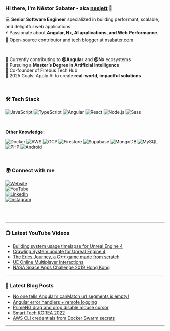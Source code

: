 ### Hi there, I'm Néstor Sabater - aka [nesjett][website] 👋  

💻 **Senior Software Engineer** specialized in building performant, scalable, and delightful web applications.  
⚡ Passionate about **Angular, Nx, AI applications, and Web Performance**.  
🚀 Open-source contributor and tech blogger at [nsabater.com][website].  

<br />

🔭 Currently contributing to **@Angular** and **@Nx** ecosystems  
🌱 Pursuing a **Master’s Degree in Artificial Intelligence**  
👯 Co-founder of Firebus Tech Hub  
🥅 2025 Goals: Apply AI to create **real-world, impactful solutions**  

<br /> 

### 🛠 Tech Stack

![JavaScript](https://img.shields.io/badge/-JavaScript-F7DF1E?logo=javascript&logoColor=000)
![TypeScript](https://img.shields.io/badge/-TypeScript-3178C6?logo=typescript&logoColor=fff)
![Angular](https://img.shields.io/badge/-Angular-DD0031?logo=angular&logoColor=fff)
![React](https://img.shields.io/badge/-React-61DAFB?logo=react&logoColor=000)
![Node.js](https://img.shields.io/badge/-Node.js-339933?logo=node.js&logoColor=fff)
![Sass](https://img.shields.io/badge/-Sass-CC6699?logo=sass&logoColor=fff)

<br /> 

**Other Knowledge:**  

![Docker](https://img.shields.io/badge/-Docker-2496ED?logo=docker&logoColor=fff)
![AWS](https://img.shields.io/badge/-AWS-232F3E?logo=amazon-aws&logoColor=ff9900)
![GCP](https://img.shields.io/badge/-GCP-4285F4?logo=google-cloud&logoColor=fff)
![Firestore](https://img.shields.io/badge/-Firestore-FFCA28?logo=firebase&logoColor=000)
![Supabase](https://img.shields.io/badge/-Supabase-3ECF8E?logo=supabase&logoColor=fff)
![MongoDB](https://img.shields.io/badge/-MongoDB-47A248?logo=mongodb&logoColor=fff)
![MySQL](https://img.shields.io/badge/-MySQL-4479A1?logo=mysql&logoColor=fff)
![PHP](https://img.shields.io/badge/-PHP-777BB4?logo=php&logoColor=fff)
![Android](https://img.shields.io/badge/-Android-3DDC84?logo=android&logoColor=fff)

<br />

### 🌍 Connect with me  

[![Website](https://img.shields.io/badge/🌐%20Website-nsabater.com-2E8B57?style=for-the-badge&logo=google-chrome&logoColor=white)][website]  
[![YouTube](https://img.shields.io/badge/YouTube-Nestor%20Sabater-FF0000?style=for-the-badge&logo=youtube&logoColor=white)][youtube]  
[![LinkedIn](https://img.shields.io/badge/LinkedIn-nestorsabater-0A66C2?style=for-the-badge&logo=linkedin&logoColor=white)][linkedin]  
[![Instagram](https://img.shields.io/badge/Instagram-@nsabater.dev-E4405F?style=for-the-badge&logo=instagram&logoColor=white)][instagram]  


<br /><br />

---

### 📺 Latest YouTube Videos
<!-- YOUTUBE:START -->
- [Building system usage timelapse for Unreal Engine 4](https://www.youtube.com/watch?v=f0bwPdpwI0c)
- [Crawling System update for Unreal Engine 4](https://www.youtube.com/watch?v=22P4r7rWidc)
- [The Erics Journey, a C++ game made from scratch](https://www.youtube.com/watch?v=VvmjjKnLVis)
- [UE Online Multiplayer Interactions](https://www.youtube.com/watch?v=OliUAvey2TE)
- [NASA Space Apps Challenge 2019 Hong Kong](https://www.youtube.com/watch?v=2ytr35p4DNo)
<!-- YOUTUBE:END -->

---

### 📕 Latest Blog Posts
<!-- BLOG-POST-LIST:START -->
- [No one tells Angular’s canMatch url segments is empty!](https://nsabater.com/angulars-canmatch-url)
- [Angular error handlers + remote logging](https://nsabater.com/angular-error-handlers-remote-logging)
- [PrimeNG drag and drop disable mouse cursor](https://nsabater.com/disable-primeng-drag-and-drop-mouse-cursor)
- [Smart Tech KOREA 2022](https://nsabater.com/smart-tech-korea-2022)
- [AWS CLI credentials from Docker Swarm secrets](https://nsabater.com/automating-aws-cli-credentials-from-docker-swarm-secret)
<!-- BLOG-POST-LIST:END -->

---

[website]: [](https://nsabater.com)
[youtube]: http://www.youtube.com/c/NestorSabater
[instagram]: https://www.instagram.com/nsabater.dev/
[linkedin]: https://es.linkedin.com/in/nestorsabater
[marketplace]: https://www.unrealengine.com/marketplace/en-US/assets?count=20&keywords=nestor%20sabater&sortBy=relevancy&sortDir=DESC&start=0

